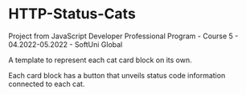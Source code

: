 # HTTP-Status-Cats
Project from JavaScript Developer Professional Program - Course 5 - 04.2022-05.2022 - SoftUni Global

A template to represent each cat card block on its own.

Each card block has a button that unveils status code information connected to each cat.
